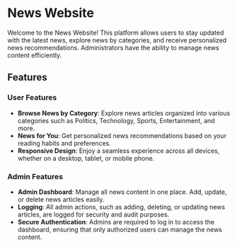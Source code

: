 # News Website

Welcome to the News Website! This platform allows users to stay updated with the latest news, explore news by categories, and receive personalized news recommendations. Administrators have the ability to manage news content efficiently.

## Features

### User Features
- **Browse News by Category**: Explore news articles organized into various categories such as Politics, Technology, Sports, Entertainment, and more.
- **News for You**: Get personalized news recommendations based on your reading habits and preferences.
- **Responsive Design**: Enjoy a seamless experience across all devices, whether on a desktop, tablet, or mobile phone.

### Admin Features
- **Admin Dashboard**: Manage all news content in one place. Add, update, or delete news articles easily.
- **Logging**: All admin actions, such as adding, deleting, or updating news articles, are logged for security and audit purposes.
- **Secure Authentication**: Admins are required to log in to access the dashboard, ensuring that only authorized users can manage the news content.
